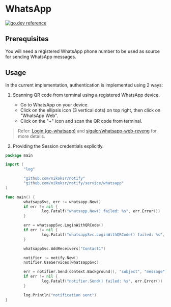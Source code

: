 # WhatsApp

[![go.dev reference](https://img.shields.io/badge/go.dev-reference-007d9c?logo=go&logoColor=white&style=flat)](https://pkg.go.dev/github.com/nikoksr/notify/service/whatsapp)

## Prerequisites

You will need a registered WhatsApp phone number to be used as source for sending WhatsApp messages.

## Usage

In the current implementation, authentication is implemented using 2 ways:

1. Scanning QR code from terminal using a registered WhatsApp device.

    - Go to WhatsApp on your device.
    - Click on the ellipsis icon (3 vertical dots) on top right, then click on "WhatsApp Web".
    - Click on the "+" icon and scan the QR code from terminal.

> Refer: [Login (go-whatsapp)](https://github.com/Rhymen/go-whatsapp#login) and [sigalor/whatsapp-web-reveng](https://github.com/sigalor/whatsapp-web-reveng) for more details.

2. Providing the Session credentials explicitly.

```go
package main

import (
        "log"

        "github.com/nikoksr/notify"
        "github.com/nikoksr/notify/service/whatsapp"
)

func main() {
        whatsappSvc, err := whatsapp.New()
        if err != nil {
                log.Fatalf("whatsapp.New() failed: %s", err.Error())
        }

        err = whatsappSvc.LoginWithQRCode()
        if err != nil {
                log.Fatalf("whatsappSvc.LoginWithQRCode() failed: %s", err.Error())
        }

        whatsappSvc.AddReceivers("Contact1")

        notifier := notify.New()
        notifier.UseServices(whatsappSvc)

        err = notifier.Send(context.Background(), "subject", "message")
        if err != nil {
                log.Fatalf("notifier.Send() failed: %s", err.Error())
        }

        log.Println("notification sent")
}
```

